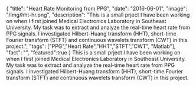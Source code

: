 {
  "title": "Heart Rate Monitoring from PPG",
  "date": "2016-06-01",
  "image": "/img/hht-hr.png",
  "description": "This is a small prject I have been working on when I first joined Medical Electronics Laboratory in Southeast University. My task was to extract and analyze the real-time heart rate from PPG signals. I investigated Hilbert-Huang transform (HHT), short-time Fourier transform (STFT) and continuous wavelets transform (CWT) in this project.",
  "tags": ["PPG","Heart Rate","HHT","STFT","CWT", "Matlab"],
  "fact": "",
  "featured":true
}
This is a small prject I have been working on when I first joined Medical Electronics Laboratory in Southeast University. My task was to extract and analyze the real-time heart rate from PPG signals. I investigated Hilbert-Huang transform (HHT), short-time Fourier transform (STFT) and continuous wavelets transform (CWT) in this project.